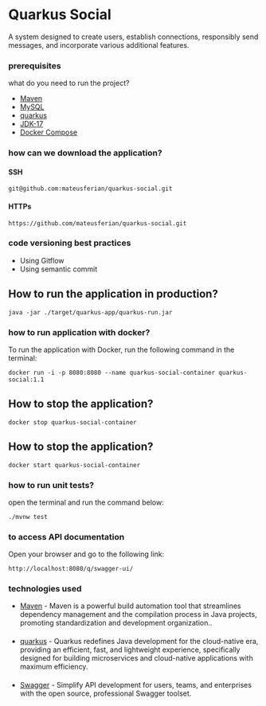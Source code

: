 # Quarkus Social
A system designed to create users, establish connections, responsibly send messages, and incorporate various additional features.

### prerequisites

what do you need to run the project?
* [Maven](https://gradle.org/)
* [MySQL](https://www.mysql.com/)
* [quarkus]( https://quarkus.io/)
* [JDK-17](https://www.oracle.com/java/technologies/javase/jdk17-archive-downloads.html)
* [Docker Compose](https://docs.docker.com/compose/)

### how can we download the application?
#### SSH
```
git@github.com:mateusferian/quarkus-social.git
```
#### HTTPs
```
https://github.com/mateusferian/quarkus-social.git
```

### code versioning best practices
* Using Gitflow
* Using semantic commit

## How to run the application in production?
```
java -jar ./target/quarkus-app/quarkus-run.jar
```

### how to run application with docker?

To run the application with Docker, run the following command in the terminal:
```
docker run -i -p 8080:8080 --name quarkus-social-container quarkus-social:1.1
```

## How to stop the application?
```
docker stop quarkus-social-container
```

## How to stop the application?
```
docker start quarkus-social-container
```

### how to run unit tests?
open the terminal and run the command below:

```
./mvnw test
```

### to access API documentation
Open your browser and go to the following link:

```
http://localhost:8080/q/swagger-ui/
```

### technologies used

* [Maven](https://gradle.org/) - Maven is a powerful build automation tool that streamlines dependency management and the compilation process in 
Java projects, promoting standardization and development organization..
####
* [quarkus]( https://quarkus.io/) - Quarkus redefines Java development for the cloud-native era, providing an efficient, fast, and lightweight experience,
specifically designed for building microservices and cloud-native applications with maximum efficiency.
####
* [Swagger](https://swagger.io/) - Simplify API development for users, teams, and enterprises with the open source, professional Swagger toolset.
